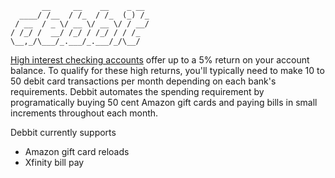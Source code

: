 ```
       __     __    __    _ __ 
  ____/ /__  / /_  / /_  (_) /_
 / __  / _ \/ __ \/ __ \/ / __/
/ /_/ /  __/ /_/ / /_/ / / /_  
\__,_/\___/_.___/_.___/_/\__/  
```

[High interest checking accounts](https://www.doctorofcredit.com/high-interest-savings-to-get/#Mega_High-Interest_Nationwide) offer up to a 5% return on your account balance. To qualify for these high returns, you'll typically need to make 10 to 50 debit card transactions per month depending on each bank's requirements. Debbit automates the spending requirement by programatically buying 50 cent Amazon gift cards and paying bills in small increments throughout each month.

Debbit currently supports
- Amazon gift card reloads
- Xfinity bill pay
